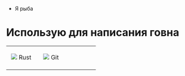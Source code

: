 - Я рыба

# Использую для написания говна

<table>
    <tbody>
        <tr>
            <td width="64" height="64" align="center">
                <a>
                    <img src="https://www.rust-lang.org/static/images/rust-logo-blk.svg">
                    Rust
                </a>
            </td>
            <td width="64" height="64" align="center">
                <a>
                    <img src="https://cdn.jsdelivr.net/gh/devicons/devicon/icons/git/git-original.svg">
                    Git
                </a>
            </td>
            <td width="64" height="64" align="center">
                <a>
                </a>
            </td>
        </tr>
    </tbody>
</table>
